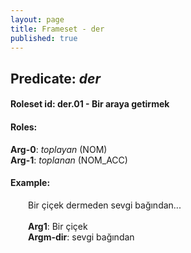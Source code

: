 ```yaml
---
layout: page
title: Frameset - der
published: true
---
```

<h2>Predicate: <i>der</i></h2>
<h4>Roleset id: der.01 - Bir araya getirmek<br>
<h4>Roles:</h4>
<b>Arg-0</b>: <i>toplayan</i>  (NOM) <br>
<b>Arg-1</b>: <i>toplanan</i>  (NOM_ACC) <br>
<h4>Example:</h4>
&emsp;&emsp;Bir çiçek dermeden sevgi bağından...<br><br>
&emsp;&emsp;<b>Arg1</b>:  Bir çiçek<br>
&emsp;&emsp;<b>Argm-dir</b>:  sevgi bağından<br>

